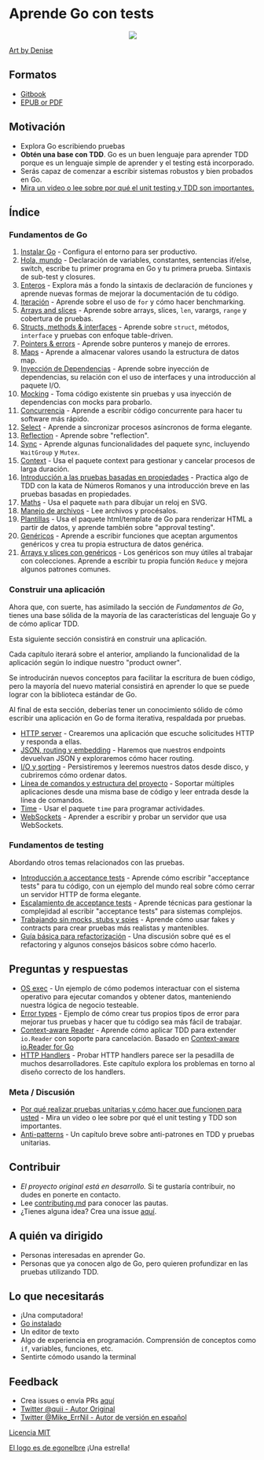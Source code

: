 # Aprende Go con tests

<p align="center">
  <img src="red-green-blue-gophers-smaller.png" />
</p>

[Art by Denise](https://twitter.com/deniseyu21)

## Formatos

- [Gitbook](https://michaelcardoza.gitbook.io/aprende-go-con-tests)
- [EPUB or PDF](https://github.com/michaelcardoza/learn-go-with-tests/releases)

## Motivación

* Explora Go escribiendo pruebas
* **Obtén una base con TDD**. Go es un buen lenguaje para aprender TDD porque es un lenguaje simple de aprender y el testing está incorporado.
* Serás capaz de comenzar a escribir sistemas robustos y bien probados en Go.
* [Mira un video o lee sobre por qué el unit testing y TDD son importantes.](why.md)

## Índice

### Fundamentos de Go

1. [Instalar Go](install-go.md) - Configura el entorno para ser productivo.
2. [Hola, mundo](hello-world.md) - Declaración de variables, constantes, sentencias if/else, switch, escribe tu primer programa en Go y tu primera prueba. Sintaxis de sub-test y closures.
3. [Enteros](integers.md) - Explora más a fondo la sintaxis de declaración de funciones y aprende nuevas formas de mejorar la documentación de tu código.
4. [Iteración](iteration.md) - Aprende sobre el uso de `for` y cómo hacer benchmarking.
5. [Arrays and slices](arrays-and-slices.md) - Aprende sobre arrays, slices, `len`, varargs, `range` y cobertura de pruebas.
6. [Structs, methods & interfaces](structs-methods-and-interfaces.md) - Aprende sobre `struct`, métodos, `interface` y pruebas con enfoque table-driven.
7. [Pointers & errors](pointers-and-errors.md) - Aprende sobre punteros y manejo de errores.
8. [Maps](maps.md) - Aprende a almacenar valores usando la estructura de datos map.
9. [Inyección de Dependencias](dependency-injection.md) - Aprende sobre inyección de dependencias, su relación con el uso de interfaces y una introducción al paquete I/O.
10. [Mocking](mocking.md) - Toma código existente sin pruebas y usa inyección de dependencias con mocks para probarlo.
11. [Concurrencia](concurrency.md) - Aprende a escribir código concurrente para hacer tu software más rápido.
12. [Select](select.md) - Aprende a sincronizar procesos asíncronos de forma elegante.
13. [Reflection](reflection.md) - Aprende sobre "reflection".
14. [Sync](sync.md) - Aprende algunas funcionalidades del paquete sync, incluyendo `WaitGroup` y `Mutex`.
15. [Context](context.md) - Usa el paquete context para gestionar y cancelar procesos de larga duración.
16. [Introducción a las pruebas basadas en propiedades](roman-numerals.md) - Practica algo de TDD con la kata de Números Romanos y una introducción breve en las pruebas basadas en propiedades.
17. [Maths](math.md) - Usa el paquete `math` para dibujar un reloj en SVG.
18. [Manejo de archivos](reading-files.md) - Lee archivos y procésalos.
19. [Plantillas](html-templates.md) - Usa el paquete html/template de Go para renderizar HTML a partir de datos, y aprende también sobre "approval testing".
20. [Genéricos](generics.md) - Aprende a escribir funciones que aceptan argumentos genéricos y crea tu propia estructura de datos genérica.
21. [Arrays y slices con genéricos](revisiting-arrays-and-slices-with-generics.md) - Los genéricos son muy útiles al trabajar con colecciones. Aprende a escribir tu propia función `Reduce` y mejora algunos patrones comunes.

### Construir una aplicación

Ahora que, con suerte, has asimilado la sección de _Fundamentos de Go_, tienes una base sólida de la mayoría de las características del lenguaje Go y de cómo aplicar TDD.

Esta siguiente sección consistirá en construir una aplicación.

Cada capítulo iterará sobre el anterior, ampliando la funcionalidad de la aplicación según lo indique nuestro "product owner".

Se introducirán nuevos conceptos para facilitar la escritura de buen código, pero la mayoría del nuevo material consistirá en aprender lo que se puede lograr con la biblioteca estándar de Go.

Al final de esta sección, deberías tener un conocimiento sólido de cómo escribir una aplicación en Go de forma iterativa, respaldada por pruebas.

* [HTTP server](http-server.md) - Crearemos una aplicación que escuche solicitudes HTTP y responda a ellas.
* [JSON, routing y embedding](json.md) - Haremos que nuestros endpoints devuelvan JSON y exploraremos cómo hacer routing.
* [I/O y sorting](io.md) - Persistiremos y leeremos nuestros datos desde disco, y cubriremos cómo ordenar datos.
* [Línea de comandos y estructura del proyecto](command-line.md) - Soportar múltiples aplicaciones desde una misma base de código y leer entrada desde la línea de comandos.
* [Time](time.md) - Usar el paquete `time` para programar actividades.
* [WebSockets](websockets.md) - Aprender a escribir y probar un servidor que usa WebSockets.

### Fundamentos de testing

Abordando otros temas relacionados con las pruebas.

* [Introducción a acceptance tests](intro-to-acceptance-tests.md) - Aprende cómo escribir "acceptance tests" para tu código, con un ejemplo del mundo real sobre cómo cerrar un servidor HTTP de forma elegante.
* [Escalamiento de acceptance tests](scaling-acceptance-tests.md) - Aprende técnicas para gestionar la complejidad al escribir "acceptance tests" para sistemas complejos.
* [Trabajando sin mocks, stubs y spies](working-without-mocks.md) - Aprende cómo usar fakes y contracts para crear pruebas más realistas y mantenibles.
* [Guía básica para refactorización](refactoring-checklist.md) - Una discusión sobre qué es el refactoring y algunos consejos básicos sobre cómo hacerlo.

## Preguntas y respuestas

* [OS exec](os-exec.md) - Un ejemplo de cómo podemos interactuar con el sistema operativo para ejecutar comandos y obtener datos, manteniendo nuestra lógica de negocio testeable.
* [Error types](error-types.md) - Ejemplo de cómo crear tus propios tipos de error para mejorar tus pruebas y hacer que tu código sea más fácil de trabajar.
* [Context-aware Reader](context-aware-reader.md) - Aprende cómo aplicar TDD para extender `io.Reader` con soporte para cancelación. Basado en [Context-aware io.Reader for Go](https://pace.dev/blog/2020/02/03/context-aware-ioreader-for-golang-by-mat-ryer)
* [HTTP Handlers](http-handlers-revisited.md) - Probar HTTP handlers parece ser la pesadilla de muchos desarrolladores. Este capítulo explora los problemas en torno al diseño correcto de los handlers.

### Meta / Discusión

* [Por qué realizar pruebas unitarias y cómo hacer que funcionen para usted](why.md) - Mira un video o lee sobre por qué el unit testing y TDD son importantes.
* [Anti-patterns](anti-patterns.md) - Un capítulo breve sobre anti-patrones en TDD y pruebas unitarias.

## Contribuir

* _El proyecto original está en desarrollo._ Si te gustaría contribuir, no dudes en ponerte en contacto.
* Lee [contributing.md](https://github.com/quii/learn-go-with-tests/tree/842f4f24d1f1c20ba3bb23cbc376c7ca6f7ca79a/contributing.md) para conocer las pautas.
* ¿Tienes alguna idea? Crea una issue [aquí](https://github.com/quii/learn-go-with-tests).

## A quién va dirigido

* Personas interesadas en aprender Go.
* Personas que ya conocen algo de Go, pero quieren profundizar en las pruebas utilizando TDD.

## Lo que necesitarás

* ¡Una computadora!
* [Go instalado](https://golang.org/)
* Un editor de texto
* Algo de experiencia en programación. Comprensión de conceptos como `if`, variables, funciones, etc.
* Sentirte cómodo usando la terminal

## Feedback

* Crea issues o envía PRs [aquí](https://github.com/michaelcardoza/aprende-go-con-tests)
* [Twitter @quii - Autor Original](https://twitter.com/quii)
* [Twitter @Mike_ErrNil - Autor de versión en español](https://twitter.com/Mike_ErrNil)

[Licencia MIT](LICENSE.md)

[El logo es de egonelbre](https://github.com/egonelbre) ¡Una estrella!
